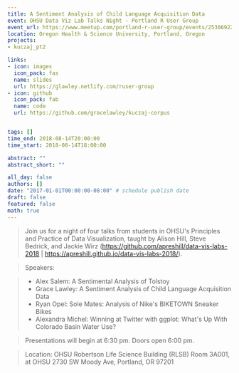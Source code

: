 ```yaml
---
title: A Sentiment Analysis of Child Language Acquisition Data
event: OHSU Data Viz Lab Talks Night - Portland R User Group
event_url: https://www.meetup.com/portland-r-user-group/events/253069227/
location: Oregon Health & Science University, Portland, Oregon
projects:
- kuczaj_pt2

links:
- icon: images
  icon_pack: fas
  name: slides
  url: https://glawley.netlify.com/ruser-group
- icon: github
  icon_pack: fab
  name: code
  url: https://github.com/gracelawley/kuczaj-corpus


tags: []
time_end: 2018-08-14T20:00:00
time_start: 2018-08-14T18:00:00

abstract: ""
abstract_short: ""

all_day: false
authors: []
date: "2017-01-01T00:00:00-08:00" # schedule publish date
draft: false
featured: false
math: true
---
```


>Join us for a night of four talks from students in OHSU's Principles and Practice of Data Visualization, taught by Alison Hill, Steve Bedrick, and Jackie Wirz (https://github.com/apreshill/data-vis-labs-2018 | https://apreshill.github.io/data-vis-labs-2018/).

>Speakers:

>- Alex Salem: A Sentimental Analysis of Tolstoy
>- Grace Lawley: A Sentiment Analysis of Child Language Acquisition Data
>- Ryan Opel: Sole Mates: Analysis of Nike's BIKETOWN Sneaker Bikes
>- Alexandra Michel: Winning at Twitter with ggplot: What's Up With Colorado Basin Water Use?

>Presentations will begin at 6:30 pm. Doors open 6:00 pm.

>Location: OHSU Robertson Life Science Building (RLSB) Room 3A001, at OHSU 2730 SW Moody Ave, Portland, OR 97201